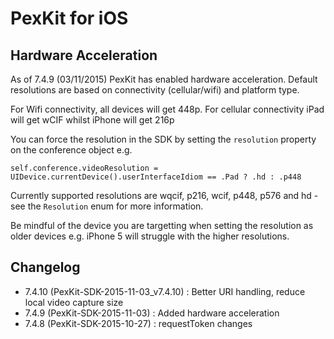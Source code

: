 # PexKit for iOS

## Hardware Acceleration

As of 7.4.9 (03/11/2015) PexKit has enabled hardware acceleration.
Default resolutions are based on connectivity (cellular/wifi) and
platform type.

For Wifi connectivity, all devices will get 448p.  For cellular
connectivity iPad will get wCIF whilst iPhone will get 216p

You can force the resolution in the SDK by setting the `resolution`
property on the conference object e.g.

    self.conference.videoResolution = UIDevice.currentDevice().userInterfaceIdiom == .Pad ? .hd : .p448

Currently supported resolutions are wqcif, p216, wcif, p448, p576 and
hd - see the `Resolution` enum for more information.

Be mindful of the device you are targetting when setting the
resolution as older devices e.g. iPhone 5 will struggle with the
higher resolutions.

## Changelog

 - 7.4.10 (PexKit-SDK-2015-11-03_v7.4.10) : Better URI handling, reduce local video capture size
 - 7.4.9  (PexKit-SDK-2015-11-03)         : Added hardware acceleration
 - 7.4.8  (PexKit-SDK-2015-10-27)         : requestToken changes
